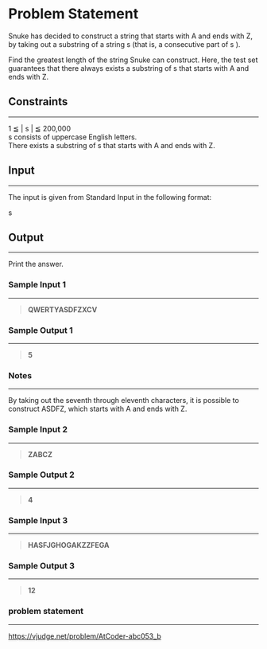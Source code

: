 
# Problem Statement
Snuke has decided to construct a string that starts with A and ends with Z, by taking out a substring of a string 
s
 (that is, a consecutive part of 
s
).

Find the greatest length of the string Snuke can construct. Here, the test set guarantees that there always exists a substring of 
s
 that starts with A and ends with Z.

## Constraints
---
 1
≦
|
s
|
≦
200,000\
s
 consists of uppercase English letters.\
There exists a substring of 
s
 that starts with A and ends with Z.

## Input
----
The input is given from Standard Input in the following format:

s


## Output
---
Print the answer.

### Sample Input 1
----
> **QWERTYASDFZXCV**

### Sample Output  1
----
> **5**

### Notes
----
By taking out the seventh through eleventh characters, it is possible to construct ASDFZ, which starts with A and ends with Z.


 ### Sample Input 2
----
> **ZABCZ**

### Sample Output  2
----
> **4**

 ### Sample Input 3
----
> **HASFJGHOGAKZZFEGA**

### Sample Output  3
----
> **12**

### problem statement
---
https://vjudge.net/problem/AtCoder-abc053_b